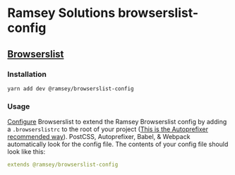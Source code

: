 # Ramsey Solutions browserslist-config

## [Browserslist](https://github.com/browserslist/browserslist)

### Installation

```
yarn add dev @ramsey/browserslist-config
```

### Usage
[Configure](https://github.com/browserslist/browserslist#shareable-configs) Browserslist to extend the Ramsey Browserslist config by adding a `.browserslistrc` to the root of your project ([This is the Autoprefixer recommended way](https://github.com/postcss/autoprefixer#browsers)). PostCSS, Autoprefixer, Babel, & Webpack automatically look for the config file. The contents of your config file should look like this:

```yaml
extends @ramsey/browserslist-config
```

